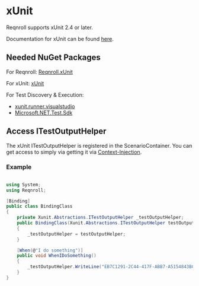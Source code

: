 # xUnit

Reqnroll supports xUnit 2.4 or later.  

Documentation for xUnit can be found [here](https://xunit.net/#documentation).

## Needed NuGet Packages

For Reqnroll: [Reqnroll.xUnit](https://www.nuget.org/packages/Reqnroll.xUnit/)

For xUnit: [xUnit](https://www.nuget.org/packages/xunit/)  

For Test Discovery & Execution:

- [xunit.runner.visualstudio](https://www.nuget.org/packages/xunit.runner.visualstudio/)
- [Microsoft.NET.Test.Sdk](https://www.nuget.org/packages/Microsoft.NET.Test.Sdk)

## Access ITestOutputHelper

The xUnit ITestOutputHelper is registered in the ScenarioContainer. You can get access to simply via getting it via [Context-Injection](../Bindings/Context-Injection.md).

### Example

``` csharp

using System;
using Reqnroll;

[Binding]
public class BindingClass
{
    private Xunit.Abstractions.ITestOutputHelper _testOutputHelper;
    public BindingClass(Xunit.Abstractions.ITestOutputHelper testOutputHelper)
    {
        _testOutputHelper = testOutputHelper;
    }

    [When(@"I do something")]
    public void WhenIDoSomething()
    {
        _testOutputHelper.WriteLine("EB7C1291-2C44-417F-ABB7-A5154843BC7B");
    }
}

```

